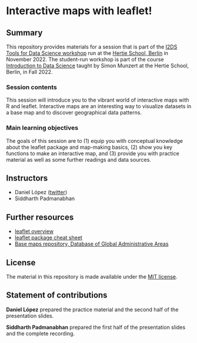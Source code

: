 # Interactive maps with leaflet!


## Summary

This repository provides materials for a session that is part of the [I2DS Tools for Data Science workshop](https://github.com/intro-to-data-science-22-workshop) run at the [Hertie School, Berlin](https://www.hertie-school.org/en/) in November 2022. The student-run workshop is part of the course [Introduction to Data Science](https://github.com/intro-to-data-science-22) taught by Simon Munzert at the Hertie School, Berlin, in Fall 2022.

### Session contents

This session will introduce you to the vibrant world of interactive maps with R and leaflet. Interactive maps are an interesting way to visualize datasets in a base map and to discover geographical data patterns. 

### Main learning objectives

The goals of this session are to (1) equip you with conceptual knowledge about the leaflet package and map-making basics, (2) show you key functions to make an interactive map, and (3) provide you with practice material as well as some further readings and data sources.


## Instructors

- Daniel López ([twitter](https://twitter.com/DanielFLopezP))
- Siddharth Padmanabhan 


## Further resources

- [leaflet overview](https://rstudio.github.io/leaflet/)
- [leaflet package cheat sheet](https://ugoproto.github.io/ugo_r_doc/pdf/leaflet-cheat-sheet.pdf)
- [Base maps repository, Database of Global Administrative Areas](https://gadm.org/)


## License

The material in this repository is made available under the [MIT license](http://opensource.org/licenses/mit-license.php). 

## Statement of contributions

**Daniel López** prepared the practice material and the second half of the presentation slides.

**Siddharth Padmanabhan** prepared the first half of the presentation slides and the complete recording. 
